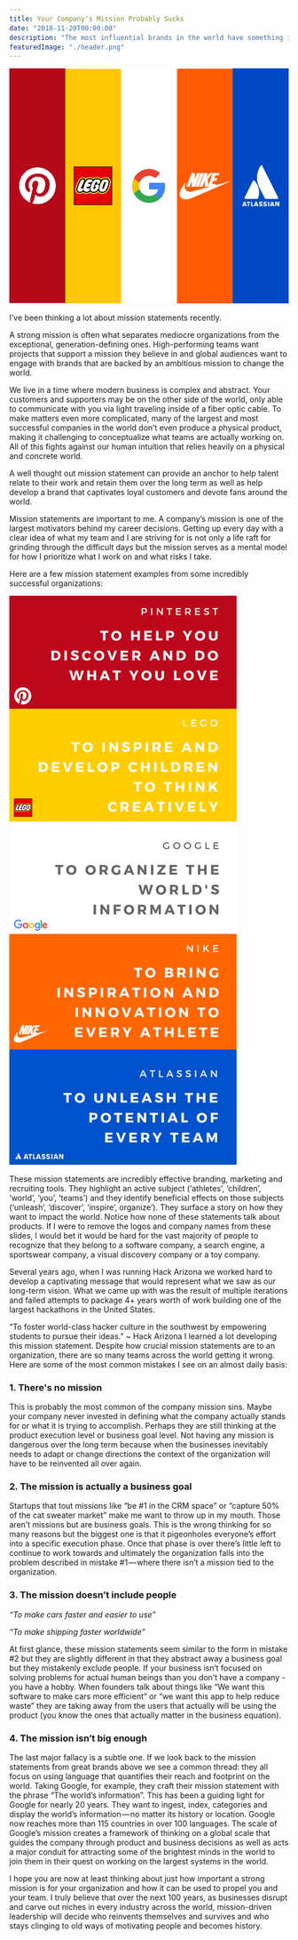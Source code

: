 ```yaml
---
title: Your Company's Mission Probably Sucks
date: "2018-11-20T00:00:00"
description: "The most influential brands in the world have something in common: a strong and inspiring mission statement."
featuredImage: "./header.png"
---
```

![Company logos](./header.png)

I’ve been thinking a lot about mission statements recently.

A strong mission is often what separates mediocre organizations from the exceptional, generation-defining ones. High-performing teams want projects that support a mission they believe in and global audiences want to engage with brands that are backed by an ambitious mission to change the world.

We live in a time where modern business is complex and abstract. Your customers and supporters may be on the other side of the world, only able to communicate with you via light traveling inside of a fiber optic cable. To make matters even more complicated, many of the largest and most successful companies in the world don’t even produce a physical product, making it challenging to conceptualize what teams are actually working on. All of this fights against our human intuition that relies heavily on a physical and concrete world.

A well thought out mission statement can provide an anchor to help talent relate to their work and retain them over the long term as well as help develop a brand that captivates loyal customers and devote fans around the world.

Mission statements are important to me. A company’s mission is one of the largest motivators behind my career decisions. Getting up every day with a clear idea of what my team and I are striving for is not only a life raft for grinding through the difficult days but the mission serves as a mental model for how I prioritize what I work on and what risks I take.

Here are a few mission statement examples from some incredibly successful organizations:

![Company statements](./statements.png)


These mission statements are incredibly effective branding, marketing and recruiting tools. They highlight an active subject (‘athletes’, ‘children’, ‘world’, ‘you’, ‘teams’) and they identify beneficial effects on those subjects (‘unleash’, ‘discover’, ‘inspire’, organize’). They surface a story on how they want to impact the world. Notice how none of these statements talk about products. If I were to remove the logos and company names from these slides, I would bet it would be hard for the vast majority of people to recognize that they belong to a software company, a search engine, a sportswear company, a visual discovery company or a toy company.

Several years ago, when I was running Hack Arizona we worked hard to develop a captivating message that would represent what we saw as our long-term vision. What we came up with was the result of multiple iterations and failed attempts to package 4+ years worth of work building one of the largest hackathons in the United States.

“To foster world-class hacker culture in the southwest by empowering students to pursue their ideas.” ~ Hack Arizona
I learned a lot developing this mission statement. Despite how crucial mission statements are to an organization, there are so many teams across the world getting it wrong. Here are some of the most common mistakes I see on an almost daily basis:

### 1. There's no mission
This is probably the most common of the company mission sins. Maybe your company never invested in defining what the company actually stands for or what it is trying to accomplish. Perhaps they are still thinking at the product execution level or business goal level. Not having any mission is dangerous over the long term because when the businesses inevitably needs to adapt or change directions the context of the organization will have to be reinvented all over again.


### 2. The mission is actually a business goal
Startups that tout missions like “be #1 in the CRM space” or “capture 50% of the cat sweater market” make me want to throw up in my mouth. Those aren’t missions but are business goals. This is the wrong thinking for so many reasons but the biggest one is that it pigeonholes everyone’s effort into a specific execution phase. Once that phase is over there’s little left to continue to work towards and ultimately the organization falls into the problem described in mistake #1 — where there isn’t a mission tied to the organization.

### 3. The mission doesn’t include people
*“To make cars faster and easier to use”*

*“To make shipping faster worldwide”*

At first glance, these mission statements seem similar to the form in mistake #2 but they are slightly different in that they abstract away a business goal but they mistakenly exclude people. If your business isn’t focused on solving problems for actual human beings than you don’t have a company -you have a hobby. When founders talk about things like “We want this software to make cars more efficient” or “we want this app to help reduce waste” they are taking away from the users that actually will be using the product (you know the ones that actually matter in the business equation).

### 4. The mission isn’t big enough
The last major fallacy is a subtle one. If we look back to the mission statements from great brands above we see a common thread: they all focus on using language that quantifies their reach and footprint on the world. Taking Google, for example, they craft their mission statement with the phrase “The world’s information”. This has been a guiding light for Google for nearly 20 years. They want to ingest, index, categories and display the world’s information — no matter its history or location. Google now reaches more than 115 countries in over 100 languages. The scale of Google’s mission creates a framework of thinking on a global scale that guides the company through product and business decisions as well as acts a major conduit for attracting some of the brightest minds in the world to join them in their quest on working on the largest systems in the world.

I hope you are now at least thinking about just how important a strong mission is for your organization and how it can be used to propel you and your team. I truly believe that over the next 100 years, as businesses disrupt and carve out niches in every industry across the world, mission-driven leadership will decide who reinvents themselves and survives and who stays clinging to old ways of motivating people and becomes history.